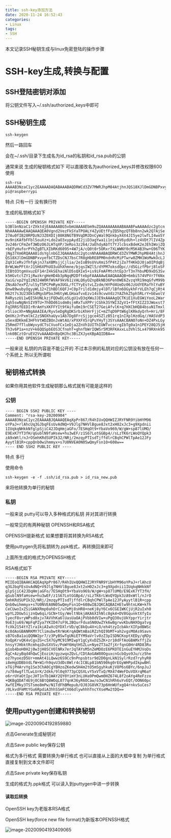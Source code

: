 ```yaml
---
title: ssh-key添加方法
date: 2020-11-24 16:52:43
categories:
- Linux
tags:
- SSH
---
```


本文记录SSH秘钥生成与linux免密登陆的操作步骤

<!-- more -->

# SSH-key生成,转换与配置

## SSH登陆密钥对添加

将公钥文件写入~/.ssh/authorized_keys中即可

## SSH秘钥生成

```shell
ssh-keygen
```

然后一路回车

会在~/.ssh/目录下生成名为id_rsa的私钥和id_rsa.pub的公钥

通常来说 生成的秘钥格式如下 可以直接改名为authorized_keys并修改权限600使用

```
ssh-rsa AAAAB3NzaC1yc2EAAAADAQABAAABAQDRWCd3ZV7MWRJhpM84AtjhnJQS18XJlDmGDNBPxvyefbCTZDsCNJ7bsC7R8gHbRE8PM0ndnRcMiPTwrw0ZMH1WoMwkOcLJZqXRvJfhfgkjnJ7aXBMsjjCjlia/2eIoB9sUVuXmi5fP4t2jZo7fHKkDJ0jaOIPdqBjBrWLWePFtXrJ1SH6XPhUO3uUhXhmne/bjqsIWZl5/dYPM7oksdOpc//d5GizfPbrj8loSF3O3tgmVxuzEF14rZ4kSEhaiNlD5sQXIe5+is9iFmAFMtchtEp3rT3n7hbuMD9xDS3Svk5HGvtctZY1jRwzkrgHeHD4b3pNgqM2DftebpF pi@raspberrypi
```

特点 只有一行 没有换行符

生成的私钥格式如下

```
-----BEGIN OPENSSH PRIVATE KEY-----
b3BlbnNzaC1rZXktdjEAAAAABG5vbmUAAAAEbm9uZQAAAAAAAAABAAABFwAAAAdzc2gtcn
NhAAAAAwEAAQAAAQEA0Vgnd2VezFkSYaTPOALY4ZyUEtfFyZQ5hgzQT8b8nn2wk2Q7AjSe
27Au0fIB20RPDzNJ3Z0XDIj08K8NGTB9VqDMJDnCyWal9QnkbyX4X4JI5ye2lwTLI4wo5Y
mv9niKAfbFFbl5ouXz+Ldo2aO3xypAydI2jiD3agYwa1i1njxbV6ydUh+lz4VDt7lIV4Zp
3v246rCFmZef3WDzO6JLHTqXP/3eRos3z264/JaEhdyAbTt7YJlcbsxBdeK2eJEhIWojZQ
+bEFyHuforPYhZgBTLXIbRKd6095+4W7jA/cQ0t0r5ORxr7XLWWNY0cM5K4B3hw+G96TYK
jNg37Xm6RQAAA8idsYglnbGIJQAAAAdzc2gtcnNhAAABAQDRWCd3ZV7MWRJhpM84AtjhnJ
QS18XJlDmGDNBPxvyefbCTZDsCNJ7bsC7R8gHbRE8PM0ndnRcMiPTwrw0ZMH1WoMwkOcLJ
ZqX1CeRvJfhfgkjnJ7aXBMsjjCjlia/2eIoB9sUVuXmi5fP4t2jZo7fHKkDJ0jaOIPdqBj
BrWLWePFtXrJ1SH6XPhUO3uUhXhmne/bjqsIWZl5/dYPM7oksdOpc//d5GizfPbrj8loSF
3IBtO3tgmVxuzEF14rZ4kSEhaiNlD5sQXIe5+is9iFmAFMtchtEp3rT3n7hbuMD9xDS3Sv
k5HGvtctZY1jRwzkrgHeHD4b3pNgqM2DftebpFAAAAAwEAAQAAAQB+6mbi574VPVr7f6Nx
XaiG/xp2YgIzN324W0RfWVAF9kV61iVALQ6yOZnpBkNB36Pen0WE6ZvzqYR19mqGfvM99b
ZNsAb7exPZ/ulSyT5PCPmRym3UGL/fCTYyEstvLZzdm/HYPd4UeDz06JzUdYERafhlYuBY
Qnw89wubyOgyyWL12+Z1hBDl6QFJ+C0p7rild1dmjy4lDT/lBfn6OGykhFrVLEh7qCjRt4
H62t7s3U23OkSdMgsbPboJH6tyWLGHaafvxEzv14s9cvwVdzJYAZhkZ5ph5RLrY+bEwolV
R4RyszUi1wQISkUNLkzjFQDwDLo5LgU1vD3qXWuJJE9xAAAAgQCTKiE1XuEGWiYooL2War
1qh5swNgNnSIV9TU+7h0Dd61sdm0sjmRxTuXPPrjCGhk3SYWI3ZyV1+fFtXIZ23JWoxst7
FqIRRSfEEDIrRrAmYsXKFFYIt9fAifuOm19rCSET27GeiAfvlK+q7HXCbHQ84bsuN1Tmxl
r5liocXh+NNgAAAIEA/RyvSeDgRgDKSrbiKhHrFjjC+mZTqD9PtW6glKRkdyQrh+Hri/8F
QmVKcJrPxmlkC2zSNOXhaUyv1Ab7Dg8FrcSjjgce4SZlzB51rq1nIXplHzdGq//HASVdP3
u5exdDKkmE3HFhVtWDZBOnJxWtAU/xPXXFXSrqPuYHyTj3SYsAAACBANO7oNn+DZ4PxLGy
Z5Rmd7fTlubWyvydCTsCVuoFCx1eDja2ZnVh1UIThIUWTvcscrgIbTg0a1n1PEY28QJ5jH
Th3v6P1a+nzV+k6QQSpbEOS3CfnohT+ghnfbWrIQWSr5M3RFKAxxLu3Vhl5Lx479RXnk95
lnk0BCztOruEV2VvAAAADnBpQHJhc3BiZXJyeXBpAQIDBA==
-----END OPENSSH PRIVATE KEY-----
```

一般来说 私钥的内容是不能公开的 不过本示例的私钥对应的公钥没有放在任何一个系统上 所以无所谓啦

## 秘钥格式转换

如果你用其他软件生成秘钥那么格式就有可能是这样的

### 公钥

```
---- BEGIN SSH2 PUBLIC KEY ----
Comment: "rsa-key-20200904"
AAAAB3NzaC1yc2EAAAABJQAAAQEAqXpPr867/R4hIUxQQHWIZJRYFNR9YibHYM96
oYPaJ+rlAhcUq3GJbqFEsUvAdNQ+V9Jlg7NHVlBgue8Jxt2xH02xJc3+g9Xpdnii
1IUqkqNHkkNfglpSjiC42JDqHmjaGFo/7ESHqOt9+YbaVo969/W/gW+sp87lUMO/
E9ExK7YT3fH/qGublN9faHsew+hu3wEF/z1S67LotGGBp4//sLzTK6rLWoQYQpk3
zA9xWtl/nJrOSmhKRdSUPIk32/NRj/2mzqyPTIsdTjffdlrCBqhCPWlTpAe12JFy
AyytlB1R+cppQnb0wihmmyx+s7U0NVEA0N05wQmyFsn1O+608w==
---- END SSH2 PUBLIC KEY ----
```

特点 多行

使用命令

```
ssh-keygen -e -f .ssh/id_rsa.pub > id_rsa_new.pub
```

来将他转换为单行的秘钥

### 私钥

一般来说 putty可以导入多种格式的私钥 并对其进行转换

一般常见的有两种秘钥 OPENSSH和RSA格式

OPENSSH是新格式 如果想要将其转换为RSA格式

使用puttygen先将私钥转为.ppk格式，再转换回来即可

上面所生成的格式为OPENSSH格式

RSA格式如下

```
-----BEGIN RSA PRIVATE KEY-----
MIIEoQIBAAKCAQEAqXpPr867/R4hIUxQQHWIZJRYFNR9YibHYM96oYPaJ+rlAhcU
q3GJbqFEsUvAdNQ+V9Jlg7NHVlBgue8Jxt2xH02xJc3+g9Xpdnii1IUqkqNHkkNf
glpSjiC42JDqHmjaGFo/7ESHqOt9+YbaVo969/W/gW+sp87lUMO/E9ExK7YT3fH/
qGublN9faHsew+hu3wEF/z1S67LotGGBp4//sLzTK6rLWoQYQpk3zA9xWtl/nJrO
SmhKRdSUPIk32/NRj/2mzqyPTIsdTjffdlrCBqhCPWlTpAe12JFyAyytlB1R+cpp
Qnb0wihmmyx+s7U0NVEA0N05wQmyFsn1O+608wIBJQKCAQBAIHEtw9htnLKW+kfh
CeCUwoIxZSiGANXRmp0ahOrC/u7eMj8sHR8+neKj8yY6Cx6CGEIWKCjUjR2uIxh0
wpYL2DUw5ijznQw6qi/GCN+tGy/Welt9bkjAKA6XIhNlc8gk4+DV8GqunktXfyIu
lyecF8vryWPsd8xjv7AVVhKa6lUasUaOAjPVbb8dVIw+uPgQ30ujUkYpprYirjtr
9oE3ju69/WpFqPZya7YKID47sF9L2BQurFduaSN0UwZYk6wBgrwvKbuNHXOgatvg
fcXk2154tYZlra1kiAIwXcQYDXlrVD/qC8kQu4X+LO/eh4tzyIcbAkrXIFpdBWSc
6c0dAoGBANRKMY7ClimubwtRrWoKrqAQWtmBaiRZzhQI9bMT+ah2vgsMOAs9Savn
sB7GsBa1aiQQNW2pr7/z3PyBSwTgUNiETYM9aVrlv0zZ3pISDNCKoptXEDy/qRDy
XoQpKrvQK4vCgvZG+c5X7GyMC919MIwpY1gCyXvDZSZK+zr10dFfAoGBAMxffjZu
hnsyYJHbktRcmhqiDuSXVSv/PoWY6HqtHSZLu+NyeZT3aZfjXrfqnG0Hr4RD83Ru
g1ob4boH0H2j0w3jH8SCVOlNRx7erJqTAYsM5nZeMDOzE6PKOTE1nGuEYHMJVoDs
XgC+AzyBqd4hQwCjEoziH/gyzwqxZQvL/CDtAoGAW80OguxcnGcbQyo9Ju/cz5he
oz7hyoezD5Ur+mmAt41LQwwz6S9Cc9nPnpsbtsr9d2D0gnLkN1SylrRzd7ryhyR0
i8eHgUDBbVdLfW+W1rh9qvU3dDc0Wlr4cICBLp81bN590kg0rEGyWHPpdIkpwBHl
xTGjPHArvYg1Se3ChA0CgYBHzoZKedw5H4m2tO5mSgyhkuKjV8P6s6BYc/6npJuJ
/u784wgflTLwLUrK/2dkk/9l0q9773pCQSXLvY5xVTxQ/MX474WeFDuVOXrqM6aY
o6rrUYaOtIpcJHT1nTb1WAY2QY0YimY3nLUHa9PmQwm0HZ674L8f2oAYg4ReFzzo
+QKBgQDAT4E9j0C6BtQ8WOqL077qnK36yR6OCaw/o3wCN1hRh6uYvEQt/OON60pc
XwfEIMky3TSTsmo8mPw/N1TdFhBMepub/OJ0JG8VK73p6HnWUfxgQ4rnkvSuCes7
/0LkvdFmMtYGu6RpdiA3hhSSmFCX66dlywhhhTncYXseMw2tDQ==
-----END RSA PRIVATE KEY-----
```

## 使用puttygen创建和转换秘钥

![image-20200904192859880](http://d0.ananas.chaoxing.com/download/f6fea8dd7d7901ce9ec41f277dad7e2b?fn=image-20200904192859880)

点击Generate生成秘钥对

点击Save public key保存公钥

格式为多行格式 需要转换为单行格式 也可以直接从上面的大框中复制 为单行格式 直接复制到文本文件即可

点击Save private key保存私钥

生成的格式为.ppk格式 可以读入到puttygen中进一步转换

#### 读取后转换

OpenSSH key为老版本RSA格式

OpenSSH key(force new file format)为新版本OPENSSH格式

![image-20200904193409065](http://d0.ananas.chaoxing.com/download/28449c7cab3519b39c96567589dc9ed8?fn=image-20200904193409065)

